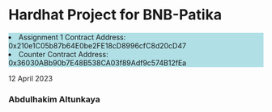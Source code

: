 
# Hardhat Project for BNB-Patika

<li style="background-color: powderblue;">Assignment 1 Contract Address: 0x210e1C05b87b64E0be2FE18cD8996cfC8d20cD47</li> 
<li style="background-color: powderblue;">Counter Contract Address: 0x36030ABb90b7E48B538CA03f89Adf9c574B12fEa</li>


<p>12 April 2023</p>

<h3>Abdulhakim Altunkaya</h3> 

